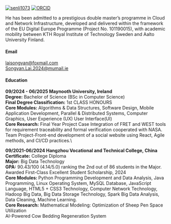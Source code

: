 [![senli1073](https://img.shields.io/badge/SongyanLai-github-blue?logo=github)](https://github.com/SongyanLai)
[![ORCID](https://img.shields.io/badge/ORCID-0009--0002--3109--5068-green?logo=orcid)](https://orcid.org/0009-0002-3109-5068)

He has been admitted to a prestigious double master’s programme in Cloud and Network Infrastructure, developed and delivered within the framework of the EU Digital Europe Programme (Project No. 101190015), with academic mobility between KTH Royal Institute of Technology Sweden and Aalto University Finland.

#### Email

laisongyan@foxmail.com\
Songyan.Lai.2024@mumail.ie

#### Education

<strong>09/2024 - 06/2025 Maynooth University, Ireland</strong> \
<strong>Degree:</strong> Bachelor of Science (BSc in Computer Science)\
<strong>Final Degree Classification:</strong> 1st CLASS HONOURS\
<strong>Core Modules: </strong>Algorithms & Data Structures, Software Design, Mobile Application Development, Parallel & Distributed Systems, Computer Graphics, User Experience (UX) User Interface(UI)\
<strong>Core Research:</strong>
Final Year Project Case Integration of FRET and WEST tools for requirement traceability and formal verification cooperated with NASA.\
Team Project-Front-end development of a social website using React, Agile methods, and CI/CD practices.\

<strong>09/2021-06/2024 Hangzhou Vocational and Technical College, China</strong>\
<strong>Certificate:</strong> College Diploma\
<strong>Major:</strong> Big Data Technology\
<strong>GPA:</strong> 90.43/100 (4.14/5.0) ranking the 2nd out of 86 students in the Major. Awarded First-Class Excellent Student Scholarship, 2024\
<strong>Core Modules: </strong>Python Programming Development and Data Analysis, Java Programming, Linux Operating System, MySQL Database, JavaScript Language, HTML5 + CSS3 Technology, Computer Network Technology, Hadoop Big Data, Big Data Storage Technology, Spark Big Data Analysis, Data Cleaning, Machine Learning.\
<strong>Core Research:</strong>
Mathematical Modeling: Optimization of Sheep Pen Space Utilization\
AI-Powered Cow Bedding Regeneration System

<!-- #### Current Research Direction

Formal Verification -->
